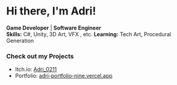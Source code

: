 # Hi there, I'm Adri!

**Game Developer** | **Software Engineer**  
**Skills:** C#, Unity, 3D Art, VFX , etc.
**Learning:** Tech Art, Procedural Generation  

### Check out my Projects
- Itch.io: [Adri_0211](https://adri-0211.itch.io/)
- Portfolio: [adri-portfolio-nine.vercel.app](https://adri-portfolio-nine.vercel.app/)
